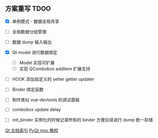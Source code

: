 ## 方案重写 TDOO

- [x] 单例模式 - 数据全局共享
- [ ] 全局数据分组管理
- [ ] 数据 dump 输入输出
- [x] Qt model 进行数据绑定
    - [ ] Model 实现可扩展
    - [ ] 实现 QCombobox addItem 扩展支持
- [ ] HOOK 添加自定义的 setter getter updater
- [ ] Binder 绑定函数
- [ ] 制作类似 vue-devtools 的调试面板

- [ ] combobox update delay
- [ ] init_binder 实例化的时候记录所有的 binder 方便后续进行 dump 统一存储


[Qt 文档索引](https://github.com/FXTD-ODYSSEY/MayaScript/blob/master/_QtDemo/_QtDoc/overviews.md)
[PyQt mvc 教程](https://www.youtube.com/watch?v=2sRoLN337cs&list=PL8B63F2091D787896&index=2)

